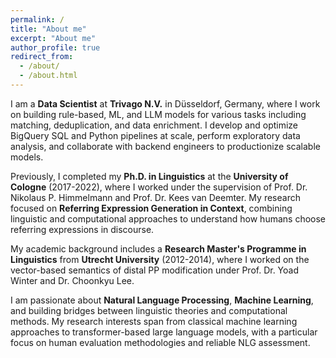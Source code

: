 ```yaml
---
permalink: /
title: "About me"
excerpt: "About me"
author_profile: true
redirect_from: 
  - /about/
  - /about.html
---
```


I am a **Data Scientist** at **Trivago N.V.** in Düsseldorf, Germany, where I work on building rule-based, ML, and LLM models for various tasks including matching, deduplication, and data enrichment. I develop and optimize BigQuery SQL and Python pipelines at scale, perform exploratory data analysis, and collaborate with backend engineers to productionize scalable models.

Previously, I completed my **Ph.D. in Linguistics** at the **University of Cologne** (2017-2022), where I worked under the supervision of Prof. Dr. Nikolaus P. Himmelmann and Prof. Dr. Kees van Deemter. My research focused on **Referring Expression Generation in Context**, combining linguistic and computational approaches to understand how humans choose referring expressions in discourse.

My academic background includes a **Research Master's Programme in Linguistics** from **Utrecht University** (2012-2014), where I worked on the vector-based semantics of distal PP modification under Prof. Dr. Yoad Winter and Dr. Choonkyu Lee.

I am passionate about **Natural Language Processing**, **Machine Learning**, and building bridges between linguistic theories and computational methods. My research interests span from classical machine learning approaches to transformer-based large language models, with a particular focus on human evaluation methodologies and reliable NLG assessment.
